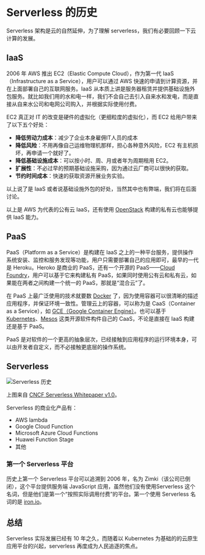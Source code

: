 # Serverless 的历史

Serverless 架构是云的自然延伸，为了理解 serverless，我们有必要回顾一下云计算的发展。

## IaaS

2006 年 AWS 推出 EC2（Elastic Compute Cloud），作为第一代 IaaS（Infrastructure as a Service），用户可以通过 AWS 快速的申请到计算资源，并在上面部署自己的互联网服务。IaaS 从本质上讲是服务器租赁并提供基础设施外包服务。就比如我们用的水和电一样，我们不会自己去引入自来水和发电，而是直接从自来水公司和电网公司购入，并根据实际使用付费。

EC2 真正对 IT 的改变是硬件的虚拟化（更细粒度的虚拟化），而 EC2 给用户带来了以下五个好处：

- **降低劳动力成本**：减少了企业本身雇佣IT人员的成本
- **降低风险**：不用再像自己运维物理机那样，担心各种意外风险，EC2 有主机损坏，再申请一个就好了。
- **降低基础设施成本**：可以按小时、周、月或者年为周期租用 EC2。
- **扩展性**：不必过早的预期基础设施采购，因为通过云厂商可以很快的获取。
- **节约时间成本**：快速的获取资源开展业务实验。

以上说了是 IaaS 或者说基础设施外包的好处，当然其中也有弊端，我们将在后面讨论。

以上是 AWS 为代表的公有云 IaaS，还有使用 [OpenStack](https://www.openstack.org/) 构建的私有云也能够提供 IaaS 能力。

## PaaS

PaaS（Platform as a Service）是构建在 IaaS 之上的一种平台服务，提供操作系统安装、监控和服务发现等功能，用户只需要部署自己的应用即可，最早的一代是 Heroku。Heroko 是商业的 PaaS，还有一个开源的 PaaS——[Cloud Foundry](https://www.cloudfoundry.org/)，用户可以基于它来构建私有 PaaS，如果同时使用公有云和私有云，如果能在两者之间构建一个统一的 PaaS，那就是“混合云”了。

在 PaaS 上最广泛使用的技术就要数 [Docker](https://www.docker.com/) 了，因为使用容器可以很清晰的描述应用程序，并保证环境一致性。管理云上的容器，可以称为是 CaaS（Container as a Service），如 [GCE（Google Container Engine）](https://cloud.google.com/container-engine/)。也可以基于 [Kubernetes](https://kubernetes.io)、[Mesos](http://mesos.apache.org/) 这类开源软件构件自己的 CaaS，不论是直接在 IaaS 构建还是基于 PaaS。

PaaS 是对软件的一个更高的抽象层次，已经接触到应用程序的运行环境本身，可以由开发者自定义，而不必接触更底层的操作系统。

## Serverless

![Serverless 历史](https://tva1.sinaimg.cn/large/006y8mN6ly1g7m8s6kob0j30z40e0756.jpg)

上图来自 [CNCF Serverless Whitepaper v1.0](https://gw.alipayobjects.com/os/basement_prod/24ec4498-71d4-4a60-b785-fa530456c65b.pdf)。

Serverless 的商业化产品有：
- AWS lambda
- Google Cloud Function
- Microsoft Azure Cloud Functions
- Huawei Function Stage
- 其他

### 第一个 Serverless 平台

历史上第一个 Serverless 平台可以追溯到 2006 年，名为 Zimki（该公司已倒闭），这个平台提供服务端 JavaScript 应用，虽然他们没有使用Serverless 这个名词，但是他们是第一个“按照实际调用付费”的平台。第一个使用 Serverless 名词的是 [iron.io](https://iron.io/)。

## 总结

Serverless 实际发展已经有 10 年之久，而随着以 Kubernetes 为基础的的云原生应用平台的兴起，serverless 再度成为人民追逐的焦点。